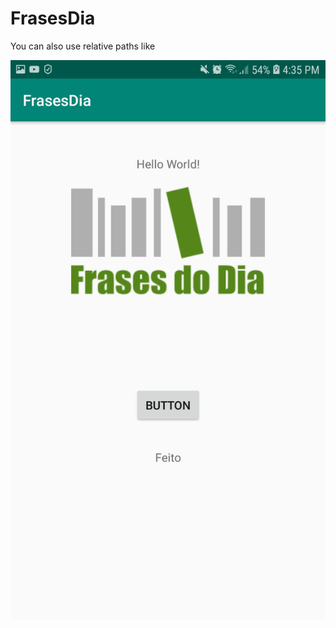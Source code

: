 # FrasesDia

You can also use relative paths like

![Alt text](https://github.com/tiagobpompeo/FrasesDia/blob/master/app/src/main/res/drawable/Screenshot_20190216-163528_FrasesDia.jpg)
